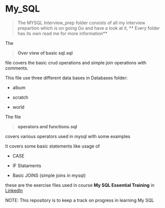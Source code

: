 # My_SQL
> The MYSQL Interview_prep folder consists of all my interview prepartion which is on going Go and have a look at it, ** Every folder has its own read me for more information**

The 
> **Over view of basic sql.sql** 

file  covers the basic crud operations and simple join operations with comments.

This file use three different data bases in Databases folder:

* album

* scratch

* world


The file 
> **operators and functions.sql** 

covers various operators used in mysql with some examples 

It covers some basic statements like usage of 

* CASE

* IF Stataments

* Basic JOINS (simple joins in mysql)

these are the exercise files used in course **My SQL Essential Training** in [LinkedIn](https://www.linkedin.com/learning-login/share?account=92695330&forceAccount=false&redirect=https%3A%2F%2Fwww.linkedin.com%2Flearning%2Fmysql-essential-training-2%3Ftrk%3Dshare_ent_url%26shareId%3D6YKzxNXPRsGXyODA4XauCA%253D%253D)

NOTE: This repository is to keep a track on progress in learning My SQL

